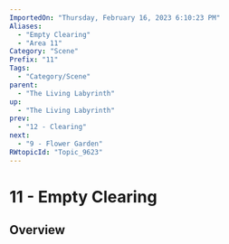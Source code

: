 ```yaml
---
ImportedOn: "Thursday, February 16, 2023 6:10:23 PM"
Aliases:
  - "Empty Clearing"
  - "Area 11"
Category: "Scene"
Prefix: "11"
Tags:
  - "Category/Scene"
parent:
  - "The Living Labyrinth"
up:
  - "The Living Labyrinth"
prev:
  - "12 - Clearing"
next:
  - "9 - Flower Garden"
RWtopicId: "Topic_9623"
---
```

# 11 - Empty Clearing
## Overview

